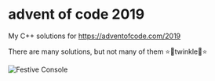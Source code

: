 ﻿# advent of code 2019

My C++ solutions for https://adventofcode.com/2019

There are many solutions, but not many of them ⭐🌟twinkle🌟⭐

![Festive Console](https://github.com/TheRealMolen/adventofcode2018/raw/master/sparkle.gif)



